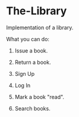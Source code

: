 The-Library
===========

Implementation of a library.

What you can do:

1. Issue a book.

2. Return a book.

3. Sign Up

4. Log In

5. Mark a book "read".

6. Search books.
